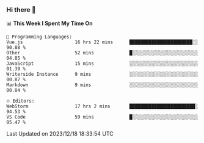 ### Hi there 👋

<!--
**asdf12303116/asdf12303116** is a ✨ _special_ ✨ repository because its `README.md` (this file) appears on your GitHub profile.

Here are some ideas to get you started:

- 🔭 I’m currently working on ...
- 🌱 I’m currently learning ...
- 👯 I’m looking to collaborate on ...
- 🤔 I’m looking for help with ...
- 💬 Ask me about ...
- 📫 How to reach me: ...
- 😄 Pronouns: ...
- ⚡ Fun fact: ...
-->

<!--START_SECTION:waka-->
📊 **This Week I Spent My Time On** 

```text
💬 Programming Languages: 
Vue.js                   16 hrs 22 mins      ███████████████████████░░   90.88 % 
Other                    52 mins             █░░░░░░░░░░░░░░░░░░░░░░░░   04.85 % 
JavaScript               15 mins             ░░░░░░░░░░░░░░░░░░░░░░░░░   01.39 % 
Writerside Instance      9 mins              ░░░░░░░░░░░░░░░░░░░░░░░░░   00.87 % 
Markdown                 9 mins              ░░░░░░░░░░░░░░░░░░░░░░░░░   00.84 % 

🔥 Editors: 
WebStorm                 17 hrs 2 mins       ████████████████████████░   94.53 % 
VS Code                  59 mins             █░░░░░░░░░░░░░░░░░░░░░░░░   05.47 % 
```


 Last Updated on 2023/12/18 18:33:54 UTC
<!--END_SECTION:waka-->
